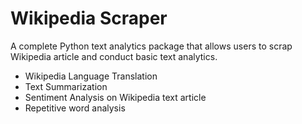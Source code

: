 # Wikipedia Scraper

A complete Python text analytics package that allows users to scrap Wikipedia article and conduct basic text analytics. 

- Wikipedia Language Translation
- Text Summarization
- Sentiment Analysis on Wikipedia text article
- Repetitive word analysis